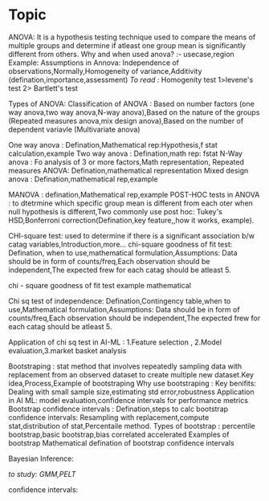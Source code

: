 # Topic
ANOVA: It is a hypothesis testing technique used to compare the means of multiple groups and determine if atleast one group mean is significantly different from others.
Why and when used anova? :- usecase,region
Example: 
Assumptions in Annova: Independence of observations,Normally,Homogeneity of variance,Additivity (defination,importance,assessment)
*To read :* Homogenity test 1>levene's test 2> Bartlett's test

Types of ANOVA: Classification of ANOVA : Based on number factors (one way anova,two way anova,N-way anova),Based on the nature of the groups (Repeated measures anova,mix design anova),Based
on the number of dependent variavle (Multivariate anova)

One way anova : Defination,Mathematical rep:Hypothesis,f stat calculation,example
Two way anova : Defination,math rep: fstat
N-Way anova : Fo analysis of 3 or more factors,Math representation,
Repeated measures ANOVA: Defination,mathematical representation
Mixed design anova : Defination,mathematical rep,example

MANOVA : defination,Mathematical rep,example
POST-HOC tests in ANOVA : to dtetrmine which specific group mean is different from each oter when null hypothesis is different,Two commonly use post hoc: Tukey's HSD,Bonferroni correction(Defination,key feature,,how it works,
example).

CHI-square test: used to determine if there is a significant association b/w catag variables,Introduction,more...
chi-square goodness of fit test: Defination, when to use,mathematical formulation,Assumptions: Data should be in form of counts/freq,Each observation should be independent,The expected frew
for each catag should be atleast 5.

chi - square goodness of fit test example mathematical

Chi sq test of independence: Defination,Contingency table,when to use,Mathematical formulation,Assumptions: Data should be in form of counts/freq,Each observation should be independent,The expected frew
for each catag should be atleast 5.

Application of chi sq test in AI-ML : 1.Feature selection , 2.Model evaluation,3.market basket analysis

Bootstraping : stat method that involves repeatedly sampling data with replacement from an observed dataset to create multiple new dataset.Key idea,Process,Example of bootstraping
Why use bootstraping : Key benifits: Dealing with small sample size,estimating std error,robustness
Application in AI ML:  model evaluation,confidence intervals for performance metrics
Bootstrap confidence intervals : Defination,steps to calc bootstrap confidence intervals: Resampling with replacement,compute stat,distribution of stat,Percentaile method.
Types of  bootstrap : percentile bootstrap,basic bootstrap,bias correlated accelerated
Examples of bootstrap
Mathematical defination of bootstrap confidence intervals

Bayesian Inference:

*to study: GMM,PELT*


confidence intervals: 
